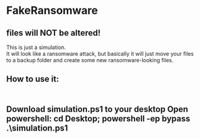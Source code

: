 # FakeRansomware

<h2>files will <b>NOT</b> be altered!</h2>


This is just a simulation.<br>
It will look like a ransomware attack, but basically it will just move your files to a backup folder and create some new ransomware-looking files.

<h2>How to use it:<h2><br>
Download simulation.ps1 to your desktop
Open powershell:
cd Desktop; powershell -ep bypass .\simulation.ps1
